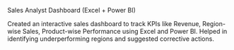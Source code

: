 Sales Analyst Dashboard (Excel + Power BI)

Created an interactive sales dashboard to track KPIs like Revenue, 
Region-wise Sales, Product-wise Performance using Excel and Power BI.
Helped in identifying underperforming regions and suggested corrective actions.
